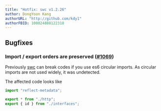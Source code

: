 ```yaml
---
title: "Hotfix: swc v1.2.26"
author: DongYoon Kang
authorURL: "http://github.com/kdy1"
authorFBID: 100024888122318
---
```


## Bugfixes

### Import / export orders are preserved ([#1069](https://github.com/swc-project/swc/pull/1069))

Previously [swc][] can break codes if you use es6 circular imports.
As circular imports are not used widely, it was undetected.

The affected code looks like

```js
import "reflect-metadata";

export * from "./http";
export { id } from "./interfaces";
```

[swc]: https://swc-project.github.io
